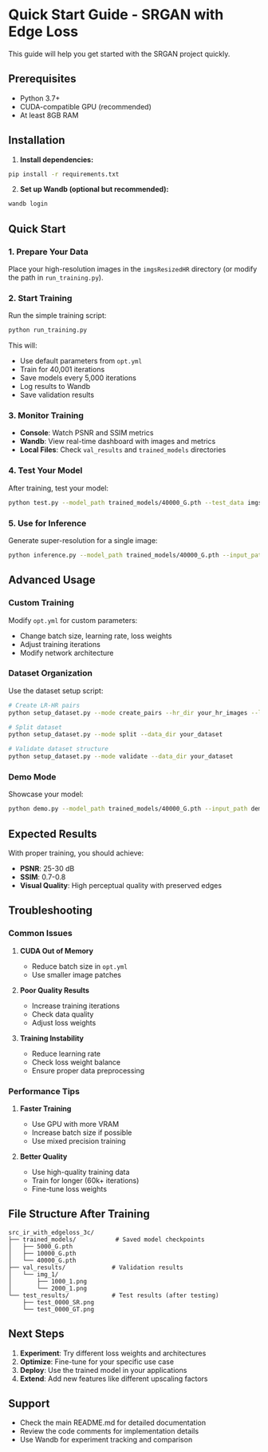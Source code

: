 # Quick Start Guide - SRGAN with Edge Loss

This guide will help you get started with the SRGAN project quickly.

## Prerequisites

- Python 3.7+
- CUDA-compatible GPU (recommended)
- At least 8GB RAM

## Installation

1. **Install dependencies:**
```bash
pip install -r requirements.txt
```

2. **Set up Wandb (optional but recommended):**
```bash
wandb login
```

## Quick Start

### 1. Prepare Your Data

Place your high-resolution images in the `imgsResizedHR` directory (or modify the path in `run_training.py`).

### 2. Start Training

Run the simple training script:
```bash
python run_training.py
```

This will:
- Use default parameters from `opt.yml`
- Train for 40,001 iterations
- Save models every 5,000 iterations
- Log results to Wandb
- Save validation results

### 3. Monitor Training

- **Console**: Watch PSNR and SSIM metrics
- **Wandb**: View real-time dashboard with images and metrics
- **Local Files**: Check `val_results` and `trained_models` directories

### 4. Test Your Model

After training, test your model:
```bash
python test.py --model_path trained_models/40000_G.pth --test_data imgsResizedHR --output_path test_results
```

### 5. Use for Inference

Generate super-resolution for a single image:
```bash
python inference.py --model_path trained_models/40000_G.pth --input_path your_image.jpg --output_path result.png
```

## Advanced Usage

### Custom Training

Modify `opt.yml` for custom parameters:
- Change batch size, learning rate, loss weights
- Adjust training iterations
- Modify network architecture

### Dataset Organization

Use the dataset setup script:
```bash
# Create LR-HR pairs
python setup_dataset.py --mode create_pairs --hr_dir your_hr_images --lr_dir your_lr_images

# Split dataset
python setup_dataset.py --mode split --data_dir your_dataset

# Validate dataset structure
python setup_dataset.py --mode validate --data_dir your_dataset
```

### Demo Mode

Showcase your model:
```bash
python demo.py --model_path trained_models/40000_G.pth --input_path demo_image.jpg --output_dir demo_results
```

## Expected Results

With proper training, you should achieve:
- **PSNR**: 25-30 dB
- **SSIM**: 0.7-0.8
- **Visual Quality**: High perceptual quality with preserved edges

## Troubleshooting

### Common Issues

1. **CUDA Out of Memory**
   - Reduce batch size in `opt.yml`
   - Use smaller image patches

2. **Poor Quality Results**
   - Increase training iterations
   - Check data quality
   - Adjust loss weights

3. **Training Instability**
   - Reduce learning rate
   - Check loss weight balance
   - Ensure proper data preprocessing

### Performance Tips

1. **Faster Training**
   - Use GPU with more VRAM
   - Increase batch size if possible
   - Use mixed precision training

2. **Better Quality**
   - Use high-quality training data
   - Train for longer (60k+ iterations)
   - Fine-tune loss weights

## File Structure After Training

```
src_ir_with_edgeloss_3c/
├── trained_models/           # Saved model checkpoints
│   ├── 5000_G.pth
│   ├── 10000_G.pth
│   └── 40000_G.pth
├── val_results/             # Validation results
│   └── img_1/
│       ├── 1000_1.png
│       └── 2000_1.png
└── test_results/            # Test results (after testing)
    ├── test_0000_SR.png
    └── test_0000_GT.png
```

## Next Steps

1. **Experiment**: Try different loss weights and architectures
2. **Optimize**: Fine-tune for your specific use case
3. **Deploy**: Use the trained model in your applications
4. **Extend**: Add new features like different upscaling factors

## Support

- Check the main README.md for detailed documentation
- Review the code comments for implementation details
- Use Wandb for experiment tracking and comparison
